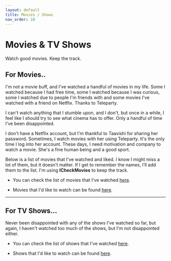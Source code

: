 ```yaml
---
layout: default
title: Movies / Shows
nav_order: 10
---
```


# Movies & TV Shows

Watch good movies. Keep the track.

## For Movies..

I'm not a movie buff, and I've watched a handful of movies in my life. Some I watched because I had free time, some I watched because I was curious, some I watched due to people I'm friends with and some movies I've watched with a friend on Netflix. Thanks to Teleparty.

I can't watch anything that I stumble upon, and I don't, but once in a while, I feel like I should try to see what cinema has to offer. Only a handful of time I've been disappointed.

I don't have a Netflix account, but I'm thankful to Taavishi for sharing her password. Sometimes, I watch movies with her using Teleparty. It's the only time I log into her account. These days, I need motivation and company to watch a movie. She's a fine human being and a good sport.

Below is a list of movies that I've watched and liked. I know I might miss a lot of them, but it doesn’t matter. If I get to remember the names, I’ll add them to the list. I'm using __ICheckMovies__ to keep the track.


<!-- - List of Movies - [TrackT](https://trakt.tv/users/codedotjs) -->

- You can check the list of movies that I've watched [here](https://www.icheckmovies.com/profiles/codedotjs/).

- Movies that I'd like to watch can be found [here](https://www.icheckmovies.com/profiles/codedotjs/).

---

## For TV Shows...

Never been disappointed with any of the shows I've watched so far, but again, I haven't watched too much of the shows, but I'm not disappointed either.

- You can check the list of shows that I've watched [here](https://www.icheckmovies.com/profiles/codedotjs/).

- Shows that I'd like to watch can be found [here](https://www.icheckmovies.com/profiles/codedotjs/).
